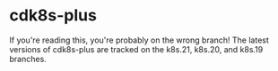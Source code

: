 # cdk8s-plus

If you're reading this, you're probably on the wrong branch! The latest versions of cdk8s-plus are tracked on the k8s.21, k8s.20, and k8s.19 branches.


